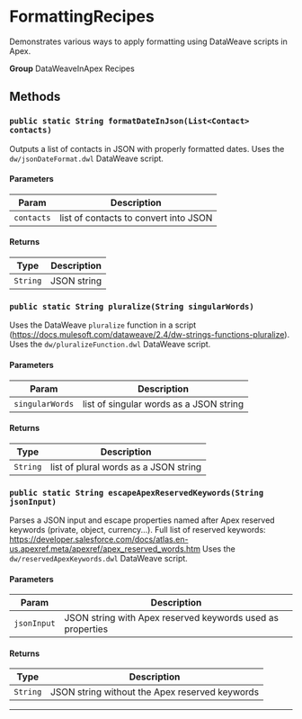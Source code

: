 # FormattingRecipes

Demonstrates various ways to apply formatting using DataWeave scripts in Apex.


**Group** DataWeaveInApex Recipes

## Methods
### `public static String formatDateInJson(List<Contact> contacts)`

Outputs a list of contacts in JSON with properly formatted dates.
Uses the `dw/jsonDateFormat.dwl` DataWeave script.

#### Parameters

|Param|Description|
|---|---|
|`contacts`|list of contacts to convert into JSON|

#### Returns

|Type|Description|
|---|---|
|`String`|JSON string|

### `public static String pluralize(String singularWords)`

Uses the DataWeave `pluralize` function in a script (https://docs.mulesoft.com/dataweave/2.4/dw-strings-functions-pluralize).
Uses the `dw/pluralizeFunction.dwl` DataWeave script.

#### Parameters

|Param|Description|
|---|---|
|`singularWords`|list of singular words as a JSON string|

#### Returns

|Type|Description|
|---|---|
|`String`|list of plural words as a JSON string|

### `public static String escapeApexReservedKeywords(String jsonInput)`

Parses a JSON input and escape properties named after Apex reserved keywords (private, object, currency...).
Full list of reserved keywords: https://developer.salesforce.com/docs/atlas.en-us.apexref.meta/apexref/apex_reserved_words.htm
Uses the `dw/reservedApexKeywords.dwl` DataWeave script.

#### Parameters

|Param|Description|
|---|---|
|`jsonInput`|JSON string with Apex reserved keywords used as properties|

#### Returns

|Type|Description|
|---|---|
|`String`|JSON string without the Apex reserved keywords|

---
